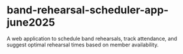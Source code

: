 # band-rehearsal-scheduler-app-june2025
A web application to schedule band rehearsals, track attendance, and suggest optimal rehearsal times based on member availability.
